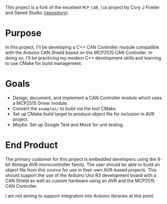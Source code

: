 This project is a fork of the excellent `MCP_CAN_lib` project by Cory J Fowler 
and Seeed Studio ([repository](https://github.com/coryjfowler/MCP_CAN_lib)).
# Purpose
In this project, I'll be developing a C++ CAN Controller module compatible 
with the Arduino CAN Shield based on the MCP2515 CAN Controller. In doing so, 
I'll be practicing my modern C++ development skills and learning to use CMake 
for build management.

# Goals
* Design, document, and implement a CAN Controller module which uses a MCP2515 
Driver module.
* Convert the `examples/` to build via the tool CMake.
* Set up CMake build target to produce object file for inclusion in AVR project.
* _Maybe_: Set up Google Test and Mock for unit testing.

# End Product
The primary customer for this project is embedded developers using the 8-bit 
Atmega AVR microcontroller family. The user should be able to build an object 
file from this source for use in their own AVR-based projects. This should 
support the use of the Arduino Uno R3 development board with a CAN Shield as 
well as custom hardware using an AVR and the MCP2515 CAN Controller.

I am not aiming to support integration into Arduino libraries at this point.